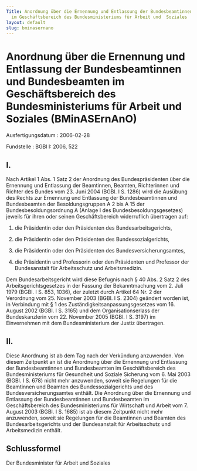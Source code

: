 ```yaml
---
Title: Anordnung über die Ernennung und Entlassung der Bundesbeamtinnen und  Bundesbeamten
  im Geschäftsbereich des Bundesministeriums für Arbeit und  Soziales
layout: default
slug: bminasernano
---
```


# Anordnung über die Ernennung und Entlassung der Bundesbeamtinnen und  Bundesbeamten im Geschäftsbereich des Bundesministeriums für Arbeit und  Soziales (BMinASErnAnO)

Ausfertigungsdatum
:   2006-02-28

Fundstelle
:   BGBl I: 2006, 522



## I.

Nach Artikel 1 Abs. 1 Satz 2 der Anordnung des Bundespräsidenten über
die Ernennung und Entlassung der Beamtinnen, Beamten, Richterinnen und
Richter des Bundes vom 23. Juni 2004 (BGBl. I S. 1286) wird die
Ausübung des Rechts zur Ernennung und Entlassung der Bundesbeamtinnen
und Bundesbeamten der Besoldungsgruppen A 2 bis A 15 der
Bundesbesoldungsordnung A (Anlage I des Bundesbesoldungsgesetzes)
jeweils für ihren oder seinen Geschäftsbereich widerruflich übertragen
auf:

1.  die Präsidentin oder den Präsidenten des Bundesarbeitsgerichts,


2.  die Präsidentin oder den Präsidenten des Bundessozialgerichts,


3.  die Präsidentin oder den Präsidenten des Bundesversicherungsamtes,


4.  die Präsidentin und Professorin oder den Präsidenten und Professor der
    Bundesanstalt für Arbeitsschutz und Arbeitsmedizin.



Dem Bundesarbeitsgericht wird diese Befugnis nach § 40 Abs. 2 Satz 2
des Arbeitsgerichtsgesetzes in der Fassung der Bekanntmachung vom 2.
Juli 1979 (BGBl. I S. 853, 1036), der zuletzt durch Artikel 64 Nr. 2
der Verordnung vom 25. November 2003 (BGBl. I S. 2304) geändert worden
ist, in Verbindung mit § 1 des Zuständigkeitsanpassungsgesetzes vom
16\. August 2002 (BGBl. I S. 3165) und dem Organisationserlass der
Bundeskanzlerin vom 22. November 2005 (BGBl. I S. 3197) im
Einvernehmen mit dem Bundesministerium der Justiz übertragen.


## II.

Diese Anordnung ist ab dem Tag nach der Verkündung anzuwenden. Von
diesem Zeitpunkt an ist die Anordnung über die Ernennung und
Entlassung der Bundesbeamtinnen und Bundesbeamten im Geschäftsbereich
des Bundesministeriums für Gesundheit und Soziale Sicherung vom 6. Mai
2003 (BGBl. I S. 678) nicht mehr anzuwenden, soweit sie Regelungen für
die Beamtinnen und Beamten des Bundessozialgerichts und des
Bundesversicherungsamtes enthält. Die Anordnung über die Ernennung und
Entlassung der Bundesbeamtinnen und Bundesbeamten im Geschäftsbereich
des Bundesministeriums für Wirtschaft und Arbeit vom 7. August 2003
(BGBl. I S. 1685) ist ab diesem Zeitpunkt nicht mehr anzuwenden,
soweit sie Regelungen für die Beamtinnen und Beamten des
Bundesarbeitsgerichts und der Bundesanstalt für Arbeitsschutz und
Arbeitsmedizin enthält.


## Schlussformel

Der Bundesminister für Arbeit und Soziales

